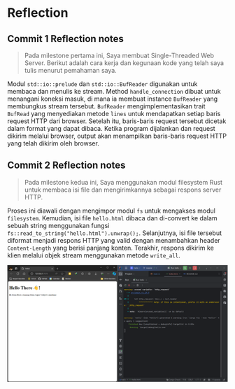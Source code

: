 # Reflection

## Commit 1 Reflection notes
>Pada milestone pertama ini, Saya membuat Single-Threaded Web Server. 
Berikut adalah cara kerja dan kegunaan kode yang telah saya tulis menurut pemahaman saya.

Modul `std::io::prelude` dan `std::io::BufReader` digunakan untuk membaca dan menulis ke 
stream. Method `handle_connection` dibuat untuk menangani koneksi masuk, di mana ia membuat
instance `BufReader` yang membungkus stream tersebut. `BufReader` mengimplementasikan trait
`BufRead` yang menyediakan metode `lines` untuk mendapatkan setiap baris request HTTP 
dari browser. Setelah itu, baris-baris request tersebut dicetak dalam format yang 
dapat dibaca. Ketika program dijalankan dan request dikirim melalui browser, output akan
menampilkan baris-baris request HTTP yang telah dikirim oleh browser.

## Commit 2 Reflection notes
>Pada milestone kedua ini, Saya menggunakan modul filesystem Rust untuk membaca isi file dan mengirimkannya sebagai
respons server HTTP.

Proses ini diawali dengan mengimpor modul `fs` untuk mengakses modul `filesystem`. Kemudian, isi file 
`hello.html` dibaca dan di-convert ke dalam sebuah string menggunakan fungsi `fs::read_to_string("hello.html").unwrap();`. 
Selanjutnya, isi file tersebut diformat menjadi respons HTTP yang valid dengan menambahkan 
header `Content-Length` yang berisi panjang konten. Terakhir, respons dikirim ke klien melalui objek stream menggunakan metode `write_all`.

![commit2.png](assets/images/commit2.png)